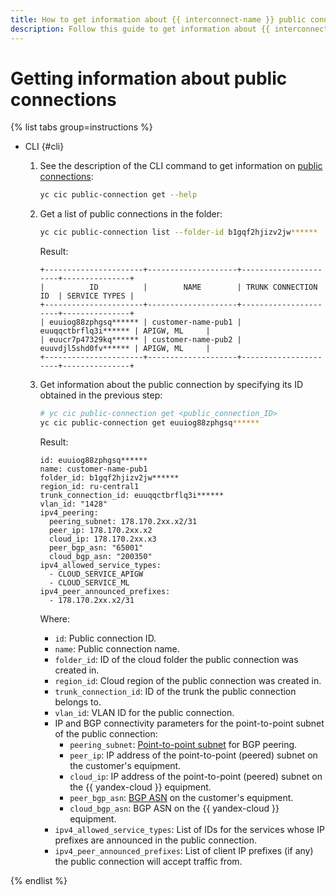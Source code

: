 ```yaml
---
title: How to get information about {{ interconnect-name }} public connections
description: Follow this guide to get information about {{ interconnect-name }} public connections.
---
```


# Getting information about public connections

{% list tabs group=instructions %}

- CLI {#cli}

  1. See the description of the CLI command to get information on [public connections](../concepts/pub-con.md):

      ```bash
      yc cic public-connection get --help
      ```

  1. Get a list of public connections in the folder:

      ```bash
      yc cic public-connection list --folder-id b1gqf2hjizv2jw******
      ```

      Result:

      ```text
      +----------------------+--------------------+----------------------+---------------+
      |          ID          |        NAME        | TRUNK CONNECTION ID  | SERVICE TYPES |
      +----------------------+--------------------+----------------------+---------------+
      | euuiog88zphgsq****** | customer-name-pub1 | euuqqctbrflq3i****** | APIGW, ML     |
      | euucr7p47329kq****** | customer-name-pub2 | euuvdjl5shd0fv****** | APIGW, ML     |
      +----------------------+--------------------+----------------------+---------------+
      ```

  1. Get information about the public connection by specifying its ID obtained in the previous step:

      ```bash
      # yc cic public-connection get <public_connection_ID>
      yc cic public-connection get euuiog88zphgsq****** 
      ```

      Result:

      ```text
      id: euuiog88zphgsq******
      name: customer-name-pub1
      folder_id: b1gqf2hjizv2jw******
      region_id: ru-central1
      trunk_connection_id: euuqqctbrflq3i******
      vlan_id: "1428"
      ipv4_peering:
        peering_subnet: 178.170.2xx.x2/31
        peer_ip: 178.170.2xx.x2
        cloud_ip: 178.170.2xx.x3
        peer_bgp_asn: "65001"
        cloud_bgp_asn: "200350"
      ipv4_allowed_service_types:
        - CLOUD_SERVICE_APIGW
        - CLOUD_SERVICE_ML
      ipv4_peer_announced_prefixes:
        - 178.170.2xx.x2/31
      ```

      Where:
      * `id`: Public connection ID.
      * `name`: Public connection name.
      * `folder_id`: ID of the cloud folder the public connection was created in.
      * `region_id`: Cloud region of the public connection was created in.
      * `trunk_connection_id`: ID of the trunk the public connection belongs to.
      * `vlan_id`: VLAN ID for the public connection.
      * IP and BGP connectivity parameters for the point-to-point subnet of the public connection:
         * `peering_subnet`: [Point-to-point subnet](../../interconnect/concepts/pub-con.md#pub-address) for BGP peering.
         * `peer_ip`: IP address of the point-to-point (peered) subnet on the customer's equipment.
         * `cloud_ip`: IP address of the point-to-point (peered) subnet on the {{ yandex-cloud }} equipment.
         * `peer_bgp_asn`: [BGP ASN](../../interconnect/concepts/priv-con.md#bgp-asn) on the customer's equipment.
         * `cloud_bgp_asn`: BGP ASN on the {{ yandex-cloud }} equipment.
      * `ipv4_allowed_service_types`: List of IDs for the services whose IP prefixes are announced in the public connection.
      * `ipv4_peer_announced_prefixes`: List of client IP prefixes (if any) the public connection will accept traffic from. 

{% endlist %}
